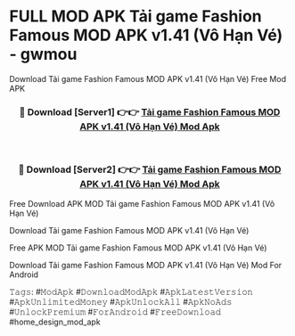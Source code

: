 # FULL MOD APK Tải game Fashion Famous MOD APK v1.41 (Vô Hạn Vé) - gwmou
Download Tải game Fashion Famous MOD APK v1.41 (Vô Hạn Vé) Free Mod APK

<div align="center">
<h3>🔴 Download [Server1] 👉👉 <a href="https://apk-comot.site?title=Tải_game_Fashion_Famous_MOD_APK_v1.41_(Vô_Hạn_Vé)">Tải game Fashion Famous MOD APK v1.41 (Vô Hạn Vé) Mod Apk</a></h3><br>

<h3>🔴 Download [Server2] 👉👉 <a href="https://apk-comot.site?title=Tải_game_Fashion_Famous_MOD_APK_v1.41_(Vô_Hạn_Vé)">Tải game Fashion Famous MOD APK v1.41 (Vô Hạn Vé) Mod Apk</a></h3>
</div>


Free Download APK MOD Tải game Fashion Famous MOD APK v1.41 (Vô Hạn Vé)

Download Tải game Fashion Famous MOD APK v1.41 (Vô Hạn Vé) 

Free APK MOD Tải game Fashion Famous MOD APK v1.41 (Vô Hạn Vé) 

Download Tải game Fashion Famous MOD APK v1.41 (Vô Hạn Vé) Mod For Android

𝚃𝚊𝚐𝚜: #𝙼𝚘𝚍𝙰𝚙𝚔 #𝙳𝚘𝚠𝚗𝚕𝚘𝚊𝚍𝙼𝚘𝚍𝙰𝚙𝚔 #𝙰𝚙𝚔𝙻𝚊𝚝𝚎𝚜𝚝𝚅𝚎𝚛𝚜𝚒𝚘𝚗 #𝙰𝚙𝚔𝚄𝚗𝚕𝚒𝚖𝚒𝚝𝚎𝚍𝙼𝚘𝚗𝚎𝚢 #𝙰𝚙𝚔𝚄𝚗𝚕𝚘𝚌𝚔𝙰𝚕𝚕 #𝙰𝚙𝚔𝙽𝚘𝙰𝚍𝚜 #𝚄𝚗𝚕𝚘𝚌𝚔𝙿𝚛𝚎𝚖𝚒𝚞𝚖 #𝙵𝚘𝚛𝙰𝚗𝚍𝚛𝚘𝚒𝚍 #𝙵𝚛𝚎𝚎𝙳𝚘𝚠𝚗𝚕𝚘𝚊𝚍 #home_design_mod_apk